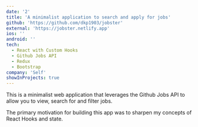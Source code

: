 ```yaml
---
date: '2'
title: 'A minimalist application to search and apply for jobs'
github: 'https://github.com/dkp1903/jobster'
external: 'https://jobster.netlify.app'
ios: ''
android: ''
tech:
  - React with Custom Hooks
  - Github Jobs API
  - Redux
  - Bootstrap
company: 'Self'
showInProjects: true
---
```


This is a minimalist web application that leverages the Github Jobs API to allow you to view, search for and filter jobs.

The primary motivation for building this app was to sharpen my concepts of React Hooks and state.
